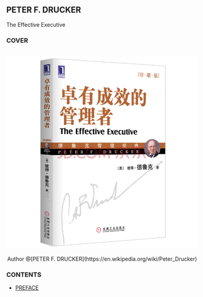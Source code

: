 PETER F. DRUCKER
---

The Effective Executive

### COVER

<br>

<div align=center>
  <img src="./screenshot/cover.jpg"/>
</div>

<br>

<div align=center>
  <span>Author @[PETER F. DRUCKER](https://en.wikipedia.org/wiki/Peter_Drucker)</span>
</div>


### CONTENTS

- [PREFACE](https://github.com/johnnynode/The-Effective-Executive/blob/master/CONTENTS/1.PREFACE.md)
